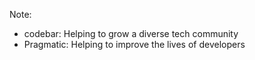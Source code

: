 
Note:
- codebar: Helping to grow a diverse tech community
- Pragmatic: Helping to improve the lives of developers
